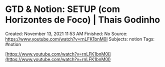 # GTD & Notion: SETUP (com Horizontes de Foco) | Thais Godinho

Created: November 13, 2021 11:53 AM
Finished: No
Source: https://www.youtube.com/watch?v=rnLFK1bnM0I
Subjects: notion
Tags: #notion

[https://www.youtube.com/watch?v=rnLFK1bnM0I](https://www.youtube.com/watch?v=rnLFK1bnM0I)